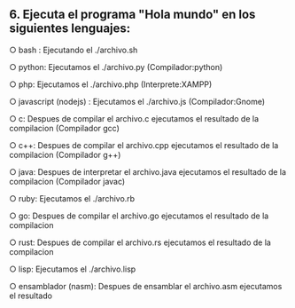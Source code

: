 ## 6. Ejecuta el programa "Hola mundo" en los siguientes lenguajes: 

○ bash : Ejecutando el ./archivo.sh 

○ python: Ejecutamos el ./archivo.py (Compilador:python)

○ php: Ejecutamos el ./archivo.php (Interprete:XAMPP)

○ javascript (nodejs) : Ejecutamos el ./archivo.js (Compilador:Gnome)

○ c: Despues de compilar el archivo.c ejecutamos el resultado de la compilacion (Compilador gcc)

○ c++: Despues de compilar el archivo.cpp ejecutamos el resultado de la compilacion (Compilador g++)

○ java: Despues de interpretar el archivo.java ejecutamos el resultado de la compilacion (Compilador javac)

○ ruby: Ejecutamos el ./archivo.rb 

○ go: Despues de compilar el archivo.go ejecutamos el resultado de la compilacion

○ rust: Despues de compilar el archivo.rs ejecutamos el resultado de la compilacion

○ lisp: Ejecutamos el ./archivo.lisp

○ ensamblador (nasm): Despues de ensamblar el archivo.asm ejecutamos el resultado
